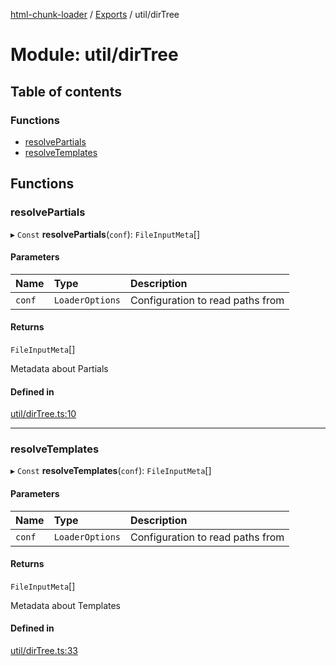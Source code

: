 [html-chunk-loader](../README.md) / [Exports](../modules.md) / util/dirTree

# Module: util/dirTree

## Table of contents

### Functions

- [resolvePartials](util_dirTree.md#resolvepartials)
- [resolveTemplates](util_dirTree.md#resolvetemplates)

## Functions

### resolvePartials

▸ `Const` **resolvePartials**(`conf`): `FileInputMeta`[]

#### Parameters

| Name | Type | Description |
| :------ | :------ | :------ |
| `conf` | `LoaderOptions` | Configuration to read paths from |

#### Returns

`FileInputMeta`[]

Metadata about Partials

#### Defined in

[util/dirTree.ts:10](https://github.com/abschill/html-chunk-loader/blob/ef949bc/lib/util/dirTree.ts#L10)

___

### resolveTemplates

▸ `Const` **resolveTemplates**(`conf`): `FileInputMeta`[]

#### Parameters

| Name | Type | Description |
| :------ | :------ | :------ |
| `conf` | `LoaderOptions` | Configuration to read paths from |

#### Returns

`FileInputMeta`[]

Metadata about Templates

#### Defined in

[util/dirTree.ts:33](https://github.com/abschill/html-chunk-loader/blob/ef949bc/lib/util/dirTree.ts#L33)
